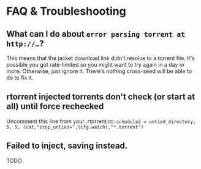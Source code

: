 # FAQ & Troubleshooting

## What can I do about `error parsing torrent at http://…`?

This means that the jacket download link didn't resolve to a torrent file. It's
possible you got rate-limited so you might want to try again in a day or more.
Otherwise, just ignore it. There's nothing cross-seed will be able to do to fix
it.

## rtorrent injected torrents don't check (or start at all) until force rechecked
Uncomment this line from your .rtorrent.rc: `schedule2 = untied_directory, 5, 5, (cat,"stop_untied=",(cfg.watch),"*.torrent")`

## Failed to inject, saving instead.

TODO
